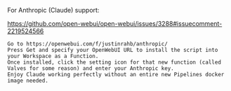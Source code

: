 For Anthropic (Claude) support:

https://github.com/open-webui/open-webui/issues/3288#issuecomment-2219524566

```
Go to https://openwebui.com/f/justinrahb/anthropic/
Press Get and specify your OpenWebUI URL to install the script into your Workspace as a Function.
Once installed, click the setting icon for that new function (called Valves for some reason) and enter your Anthropic key.
Enjoy Claude working perfectly without an entire new Pipelines docker image needed.
```